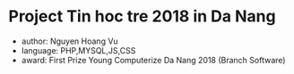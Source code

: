 # Project Tin hoc tre 2018 in Da Nang
- author: Nguyen Hoang Vu <br>
- language: PHP,MYSQL,JS,CSS
- award: First Prize Young Computerize Da Nang 2018 (Branch Software)
